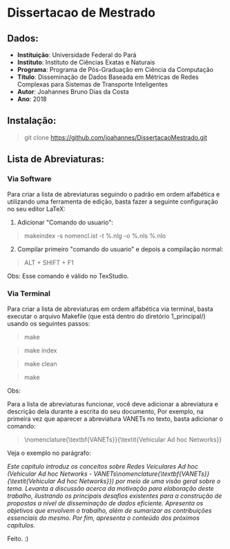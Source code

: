 # Dissertacao de Mestrado

## Dados:

* **Instituição**: Universidade Federal do Pará
* **Instituto**: Instituto de Ciências Exatas e Naturais
* **Programa**: Programa de Pós-Graduação em Ciência da Computação
* **Título**: Disseminação de Dados Baseada em Métricas de Redes Complexas para Sistemas de Transporte Inteligentes
* **Autor**: Joahannes Bruno Dias da Costa
* **Ano**: 2018

## Instalação:

> git clone https://github.com/joahannes/DissertacaoMestrado.git 

## Lista de Abreviaturas:

### Via Software

Para criar a lista de abreviaturas seguindo o padrão em ordem alfabética e utilizando uma ferramenta de edição, basta fazer a seguinte configuração no seu editor LaTeX:

1. Adicionar "Comando do usuario":

> makeindex -s nomencl.ist -t %.nlg -o %.nls %.nlo

2. Compilar primeiro "comando do usuario" e depois a compilação normal:

> ALT + SHIFT + F1

Obs: Esse comando é válido no TexStudio.

### Via Terminal

Para criar a lista de abreviaturas em ordem alfabética via terminal, basta executar o arquivo Makefile (que está dentro do diretório 1_principal/) usando os seguintes passos:

> make

> make index

> make clean

> make

Obs:

Para a lista de abreviaturas funcionar, você deve adicionar a abreviatura e descrição dela durante a escrita do seu documento, Por exemplo, na primeira vez que aparecer a abreviatura VANETs no texto, basta adicionar o comando:

> \nomenclature{\textbf{VANETs}}{\textit{Vehicular Ad hoc Networks}}

Veja o exemplo no parágrafo:

_Este capítulo introduz os conceitos sobre Redes Veiculares Ad hoc (Vehicular Ad hoc Networks - VANETs\nomenclature{\textbf{VANETs}}{\textit{Vehicular Ad hoc Networks}}) por meio de uma visão geral sobre o tema. Levanta a discussão acerca da motivação para elaboração deste trabalho, ilustrando os principais desafios existentes para a construção de propostas a nível de disseminação de dados eficiente. Apresenta os objetivos que envolvem o trabalho, além de sumarizar as contribuições essenciais do mesmo. Por fim, apresenta o conteúdo dos próximos capítulos._

Feito. :)